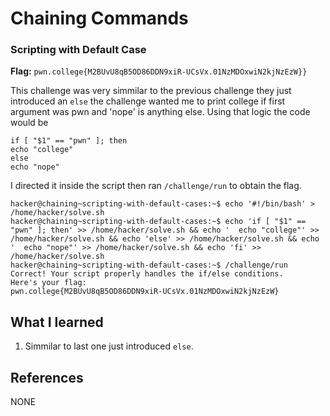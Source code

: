 # Chaining Commands 

### Scripting with Default Case 

**Flag:** `pwn.college{M2BUvU8qB5OD86DDN9xiR-UCsVx.01NzMDOxwiN2kjNzEzW}}`

This challenge was very simmilar to the previous challenge they just introduced an `else` the challenge wanted me to print college if first argument was pwn and 'nope' is anything else. Using that logic the code would be 

```
if [ "$1" == "pwn" ]; then
echo "college"
else
echo "nope"
```
I directed it inside the script then ran `/challenge/run` to obtain the flag. 



```
hacker@chaining~scripting-with-default-cases:~$ echo '#!/bin/bash' > /home/hacker/solve.sh
hacker@chaining~scripting-with-default-cases:~$ echo 'if [ "$1" == "pwn" ]; then' >> /home/hacker/solve.sh && echo '  echo "college"' >> /home/hacker/solve.sh && echo 'else' >> /home/hacker/solve.sh && echo '  echo "nope"' >> /home/hacker/solve.sh && echo 'fi' >> /home/hacker/solve.sh
hacker@chaining~scripting-with-default-cases:~$ /challenge/run 
Correct! Your script properly handles the if/else conditions.
Here's your flag:
pwn.college{M2BUvU8qB5OD86DDN9xiR-UCsVx.01NzMDOxwiN2kjNzEzW}
```

## What I learned

1. Simmilar to last one just introduced `else`.

## References

NONE
